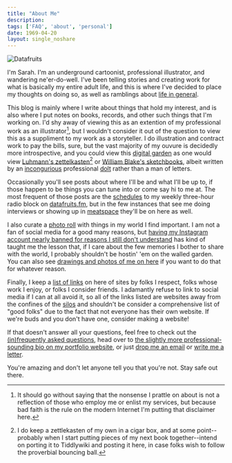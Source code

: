 ```yaml
---
title: "About Me"
description: 
tags: ['FAQ', 'about', 'personal']
date: 1969-04-20
layout: single_noshare
---
```


<div class="floatcenter caption">
  <img src="/me.png" alt="Datafruits">
</div>

I'm Sarah. I'm an underground cartoonist, professional illustrator, and wandering ne'er-do-well. I've been telling stories and creating work for what is basically my entire adult life, and this is where I've decided to place my thoughts on doing so, as well as ramblings about [life in general](https://www.youtube.com/watch?v=IAu2X4BExfk).

This blog is mainly where I write about things that hold my interest, and is also where I put notes on books, records, and other such things that I'm working on. I'd shy away of viewing this as an extention of my professional work as an illustrator[^1], but I wouldn't consider it out of the question to view this as a suppliment to my work as a storyteller. I do illustration and contract work to pay the bills, sure, but the vast majority of my ouvure is decidedly more introspective, and you could view this [digital garden](https://www.technologyreview.com/2020/09/03/1007716/digital-gardens-let-you-cultivate-your-own-little-bit-of-the-internet/) as one would view [Luhmann's zettelkasten](https://emvi.com/blog/luhmanns-zettelkasten-a-productivity-tool-that-works-like-your-brain-N9Gd2G4aPv)[^2] or [William Blake's sketchbooks](https://www.bl.uk/collection-items/the-notebook-of-william-blake), albeit written by an [incongurious](https://www.merriam-webster.com/dictionary/incongruous) professional [dolt](https://www.merriam-webster.com/dictionary/dolt) rather than a man of letters.

Occasionally you'll see posts about where I'll be and what I'll be up to, if those happen to be things you can tune into or come say hi to me at. The most frequent of those posts are the [schedules](/tags/the-jazz-program/) to my weekly three-hour radio block on [datafruits.fm](https://datafruits.fm), but in the few instances that see me doing interviews or showing up in [meatspace](https://en.wiktionary.org/wiki/meatspace) they'll be on here as well.

I also curate a [photo roll](/tags/photo-roll/) with things in my world I find important. I am not a fan of social media for a good many reasons, but [having my Instagram account nearly banned for reasons I still don't understand](/post/0005) has kind of taught me the lesson that, if I care about the few memories I bother to share with the world, I probably shouldn't be hostin' 'em on the walled garden. You can also see [drawings and photos of me on here](/post/photoroll00/) if you want to do that for whatever reason.

Finally, I keep a [list of links](/post/links/) on here of sites by folks I respect, folks whose work I enjoy, or folks I consider friends. I adamantly refuse to link to social media if I can at all avoid it, so all of the links listed are websites away from the confines of the [silos](https://indieweb.org/silo) and shouldn't be consider a comprehensive list of "good folks" due to the fact that not everyone has their own website. If we're buds and you don't have one, consider making a website! 

If that doesn't answer all your questions, feel free to check out the [&#40;in&#41;frequently asked questions](/post/faq), head over to [the slightly more professional-sounding bio on my portfolio website](https://sarahallenreed.com/resume/bio), or just [drop me an email](mailto:sarah@sarahallenreed.com) or [write me a letter](https://sarahallenreed.com/resume/bio/).

You're amazing and don't let anyone tell you that you're not. Stay safe out there.


[^1]: It should go without saying that the nonsense I prattle on about is not a reflection of those who employ me or enlist my services, but because bad faith is the rule on the modern Internet I'm putting that disclaimer here.

[^2]: I do keep a zettlekasten of my own in a cigar box, and at some point--probably when I start putting pieces of my next book together--intend on porting it to Tiddlywiki and posting it here, in case folks wish to follow the proverbial bouncing ball.